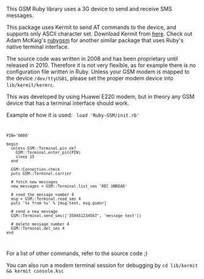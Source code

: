 This GSM Ruby library uses a 3G device to send and receive SMS messages.

This package uses Kermit to send AT commands to the device, and supports only ASCII character set.
Download Kermit from [here](http://www.columbia.edu/kermit/ck80.html#download).
Check out Adam McKaig's [rubygsm](http://github.com/adammck/rubygsm) for another similar package that uses Ruby's native terminal interface.

The source code was written in 2008 and has been proprietary until released in 2010. Therefore it is not very flexible,
as for example there is no configuration file written in Ruby. Unless your GSM modem is mapped to the device `/dev/ttyUSB1`,
please set the proper modem device into `lib/kermit/kermrc`. 

This was developed by using Huawei E220 modem, but in theory any GSM device that has a terminal interface should work.

Example of how it is used:
<code>
	load 'Ruby-GSM/init.rb'

    PIN='0000'

    begin
      unless GSM::Terminal.pin_ok?
        GSM::Terminal.enter_pin(PIN)
        sleep 15
      end

      GSM::Connection.check
	  puts GSM::Terminal.carrier

      # fetch new messages
      new_messages = GSM::Terminal.list_sms 'REC UNREAD'

      # read the message number 4
      msg = GSM::Terminal.read_sms 4
      puts '%s from %s' % [msg.text, msg.gsmnr]

      # send a new message
      GSM::Terminal.send_sms(['358451234567', 'message text'])

      # delete message number 4
      GSM::Terminal.del_sms 4
    end
</code>

For a list of other commands, refer to the source code ;)

You can also run a modem terminal session for debugging by `cd lib/kermit && kermit console.ksc`

